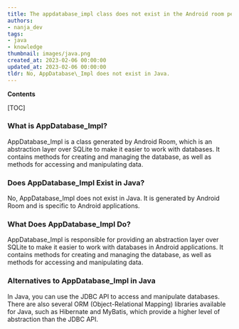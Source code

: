 ```yaml
---
title: The appdatabase_impl class does not exist in the Android room persistence library
authors:
- nanja_dev
tags:
- java
- knowledge
thumbnail: images/java.png
created_at: 2023-02-06 00:00:00
updated_at: 2023-02-06 00:00:00
tldr: No, AppDatabase\_Impl does not exist in Java.
---
```


**Contents**

[TOC]

### What is AppDatabase_Impl?
AppDatabase_Impl is a class generated by Android Room, which is an abstraction layer over SQLite to make it easier to work with databases. It contains methods for creating and managing the database, as well as methods for accessing and manipulating data.

### Does AppDatabase_Impl Exist in Java?
No, AppDatabase_Impl does not exist in Java. It is generated by Android Room and is specific to Android applications.

### What Does AppDatabase_Impl Do?
AppDatabase_Impl is responsible for providing an abstraction layer over SQLite to make it easier to work with databases in Android applications. It contains methods for creating and managing the database, as well as methods for accessing and manipulating data.

### Alternatives to AppDatabase_Impl in Java
In Java, you can use the JDBC API to access and manipulate databases. There are also several ORM (Object-Relational Mapping) libraries available for Java, such as Hibernate and MyBatis, which provide a higher level of abstraction than the JDBC API.

